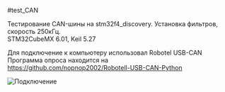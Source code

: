 #test_CAN

Тестирование CAN-шины на stm32f4_discovery.
Установка фильтров, скорость 250кГц.   
STM32CubeMX 6.01, Keil 5.27              

Для подключение к компьютеру использовал Robotel USB-CAN
Программа опроса находится на https://github.com/nopnop2002/Robotell-USB-CAN-Python  

![Подключение](https://github.com/fiskov/testProg/blob/master/test_bxCAN/test_bxCAN_filter.jpg)  

